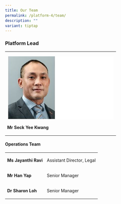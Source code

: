 ```yaml
---
title: Our Team
permalink: /platform-4/team/
description: ""
variant: tiptap
---
```

<h3>Platform Lead</h3><table><tbody><tr><td rowspan="1" colspan="1"><p></p><div class="isomer-image-wrapper"><img style="width: 100%" height="auto" width="100%" alt="" src="/images/Leaders/EXCO 600x450/Seck_Yee_Kwang_v7.JPG"></div><p>           </p><p>       <strong> Mr Seck Yee Kwang</strong></p></td></tr></tbody></table><h4>Operations Team</h4><table><tbody><tr><td rowspan="1" colspan="1"><p><strong>Ms Jayanthi Ravi</strong></p></td><td rowspan="1" colspan="1"><p>Assistant Director, Legal</p></td></tr><tr><td rowspan="1" colspan="1"><p><strong>Mr Han Yap</strong></p></td><td rowspan="1" colspan="1"><p>Senior Manager</p></td></tr><tr><td rowspan="1" colspan="1"><p><strong>Dr Sharon Loh</strong></p></td><td rowspan="1" colspan="1"><p>Senior Manager</p></td></tr></tbody></table><p></p>